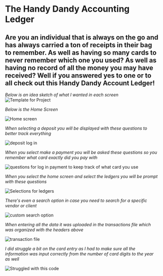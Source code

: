 # The Handy Dandy Accounting Ledger
## Are you an individual that is always on the go and has always carried a ton of receipts in their bag to remember. As well as having so many cards to never remember which one you used?  As well as having no record of all the money you may have received? Well if you answered yes to one or to all check out this Handy Dandy Account Ledger! 
*Below is an idea sketch of what I wanted in each screen*
![Template for Project](https://github.com/Areyes444/AccountingLedger/assets/166452594/fe565b82-9b5f-42ed-a15a-0a6085e3cdd4)

*Below is the Home Screen*

![Home screen](https://github.com/Areyes444/AccountingLedger/assets/166452594/31d95464-8623-4f9d-8888-8732b86e6810)

*When selecting a deposit you will be displayed with these questions to better track everything*

![deposit log in](https://github.com/Areyes444/AccountingLedger/assets/166452594/978fed3c-9ffd-47fe-8c39-961280601ef2)

*When you select make a payment you will be asked these questions so you remember what card exactly did you pay with*

![questions for log in payment to keep track of what card you use](https://github.com/Areyes444/AccountingLedger/assets/166452594/cdbb6863-b8ca-419c-b053-5462a8e3eb46)

*When you select the home screen and select the ledgers you will be prompt with these questions*

![Selections for ledgers](https://github.com/Areyes444/AccountingLedger/assets/166452594/b5d95301-fbf3-4331-9ae8-e46616da34e8)

*There's even a search option in case you need to search for a specific vendor or client*

![custom search option](https://github.com/Areyes444/AccountingLedger/assets/166452594/fd2c7ea5-62db-404a-bd6e-5f70bb90ec68)

*When entering all the data it was uploaded in the transactions file which was organized with the headers above*

![transaction file](https://github.com/Areyes444/AccountingLedger/assets/166452594/7592028b-97e2-4eaf-8d13-e48c2a2ac858)

*I did struggle a bit on the card entry as I had to make sure all the information was input correctly from the number of card digits to the year as well*


![Struggled with this code](https://github.com/Areyes444/AccountingLedger/assets/166452594/42162d38-c4d9-445f-aa74-3bdb89ed6b85)
